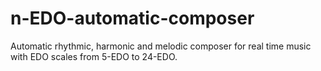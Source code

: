 # n-EDO-automatic-composer
Automatic rhythmic, harmonic and melodic composer for real time music with EDO scales from 5-EDO to 24-EDO.
